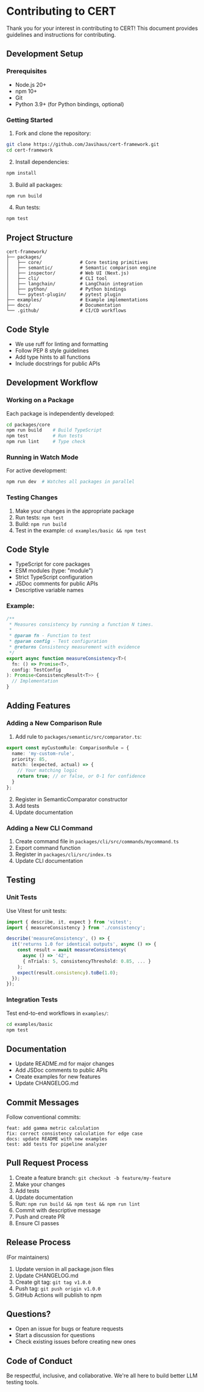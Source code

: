 # Contributing to CERT

Thank you for your interest in contributing to CERT! This document provides guidelines and instructions for contributing.

## Development Setup

### Prerequisites

- Node.js 20+
- npm 10+
- Git
- Python 3.9+ (for Python bindings, optional)

### Getting Started

1. Fork and clone the repository:
```bash
git clone https://github.com/Javihaus/cert-framework.git
cd cert-framework
```

2. Install dependencies:
```bash
npm install
```

3. Build all packages:
```bash
npm run build
```

4. Run tests:
```bash
npm test
```

## Project Structure

```
cert-framework/
├── packages/
│   ├── core/              # Core testing primitives
│   ├── semantic/          # Semantic comparison engine
│   ├── inspector/         # Web UI (Next.js)
│   ├── cli/               # CLI tool
│   ├── langchain/         # LangChain integration
│   ├── python/            # Python bindings
│   └── pytest-plugin/     # pytest plugin
├── examples/              # Example implementations
├── docs/                  # Documentation
└── .github/               # CI/CD workflows
```
## Code Style
- We use ruff for linting and formatting
- Follow PEP 8 style guidelines
- Add type hints to all functions
- Include docstrings for public APIs

## Development Workflow

### Working on a Package

Each package is independently developed:

```bash
cd packages/core
npm run build    # Build TypeScript
npm test         # Run tests
npm run lint     # Type check
```

### Running in Watch Mode

For active development:

```bash
npm run dev  # Watches all packages in parallel
```

### Testing Changes

1. Make your changes in the appropriate package
2. Run tests: `npm test`
3. Build: `npm run build`
4. Test in the example: `cd examples/basic && npm test`

## Code Style

- TypeScript for core packages
- ESM modules (type: "module")
- Strict TypeScript configuration
- JSDoc comments for public APIs
- Descriptive variable names

### Example:

```typescript
/**
 * Measures consistency by running a function N times.
 *
 * @param fn - Function to test
 * @param config - Test configuration
 * @returns Consistency measurement with evidence
 */
export async function measureConsistency<T>(
  fn: () => Promise<T>,
  config: TestConfig
): Promise<ConsistencyResult<T>> {
  // Implementation
}
```

## Adding Features

### Adding a New Comparison Rule

1. Add rule to `packages/semantic/src/comparator.ts`:
```typescript
export const myCustomRule: ComparisonRule = {
  name: 'my-custom-rule',
  priority: 85,
  match: (expected, actual) => {
    // Your matching logic
    return true; // or false, or 0-1 for confidence
  }
};
```

2. Register in SemanticComparator constructor
3. Add tests
4. Update documentation

### Adding a New CLI Command

1. Create command file in `packages/cli/src/commands/mycommand.ts`
2. Export command function
3. Register in `packages/cli/src/index.ts`
4. Update CLI documentation

## Testing

### Unit Tests

Use Vitest for unit tests:

```typescript
import { describe, it, expect } from 'vitest';
import { measureConsistency } from './consistency';

describe('measureConsistency', () => {
  it('returns 1.0 for identical outputs', async () => {
    const result = await measureConsistency(
      async () => '42',
      { nTrials: 5, consistencyThreshold: 0.85, ... }
    );
    expect(result.consistency).toBe(1.0);
  });
});
```

### Integration Tests

Test end-to-end workflows in `examples/`:

```bash
cd examples/basic
npm test
```

## Documentation

- Update README.md for major changes
- Add JSDoc comments to public APIs
- Create examples for new features
- Update CHANGELOG.md

## Commit Messages

Follow conventional commits:

```
feat: add gamma metric calculation
fix: correct consistency calculation for edge case
docs: update README with new examples
test: add tests for pipeline analyzer
```

## Pull Request Process

1. Create a feature branch: `git checkout -b feature/my-feature`
2. Make your changes
3. Add tests
4. Update documentation
5. Run: `npm run build && npm test && npm run lint`
6. Commit with descriptive message
7. Push and create PR
8. Ensure CI passes

## Release Process

(For maintainers)

1. Update version in all package.json files
2. Update CHANGELOG.md
3. Create git tag: `git tag v1.0.0`
4. Push tag: `git push origin v1.0.0`
5. GitHub Actions will publish to npm

## Questions?

- Open an issue for bugs or feature requests
- Start a discussion for questions
- Check existing issues before creating new ones

## Code of Conduct

Be respectful, inclusive, and collaborative. We're all here to build better LLM testing tools.

